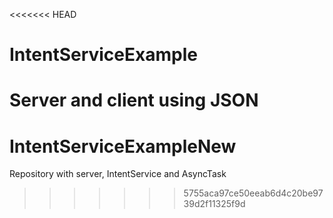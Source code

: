 <<<<<<< HEAD
# IntentServiceExample
Server and client using JSON
=======
# IntentServiceExampleNew
Repository with server, IntentService and AsyncTask
>>>>>>> 5755aca97ce50eeab6d4c20be9739d2f11325f9d
